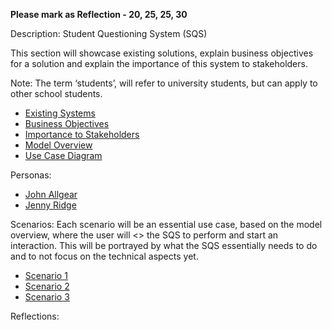 **Please mark as Reflection - 20, 25, 25, 30**

Description: 
Student Questioning System (SQS)

This section will showcase existing solutions, explain business objectives for a solution and explain the importance of this system to stakeholders. 

Note: The term ‘students’, will refer to university students, but can apply to other school students.

*  [Existing Systems](https://gitlab.ecs.vuw.ac.nz/andrewelli/swen-303/-/wikis/Description/Existing-Systems)
*  [Business Objectives](https://gitlab.ecs.vuw.ac.nz/andrewelli/swen-303/-/wikis/Description/Business-Objectives)
*  [Importance to Stakeholders](https://gitlab.ecs.vuw.ac.nz/andrewelli/swen-303/-/wikis/Description/Importance-to-stakeholders)
*  [Model Overview](https://gitlab.ecs.vuw.ac.nz/andrewelli/swen-303/-/wikis/Description/Model-Overview)
*  [Use Case Diagram](https://gitlab.ecs.vuw.ac.nz/andrewelli/swen-303/-/wikis/Description/Use-Case-Diagram)

Personas:
*  [John Allgear](https://gitlab.ecs.vuw.ac.nz/andrewelli/swen-303/-/wikis/Personas/John-Allgear)
*  [Jenny Ridge](https://gitlab.ecs.vuw.ac.nz/andrewelli/swen-303/-/wikis/Personas/Jenny-Ridge)

Scenarios:
Each scenario will be an essential use case, based on the model overview, where the user will <<choose>> the SQS to perform and start an interaction. This will be portrayed by what the SQS essentially needs to do and to not focus on the technical aspects yet.
*  [Scenario 1](https://gitlab.ecs.vuw.ac.nz/andrewelli/swen-303/-/wikis/Scenarios/Scenario-1)
*  [Scenario 2](https://gitlab.ecs.vuw.ac.nz/andrewelli/swen-303/-/wikis/Scenarios/Scenario-2)
*  [Scenario 3](https://gitlab.ecs.vuw.ac.nz/andrewelli/swen-303/-/wikis/Scenarios/Scenario-3)

Reflections: